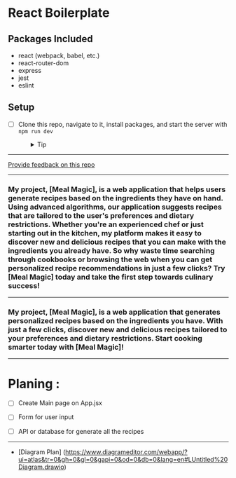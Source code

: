 # React Boilerplate

## Packages Included

- react (webpack, babel, etc.)
- react-router-dom
- express
- jest
- eslint

## Setup

- [ ] Clone this repo, navigate to it, install packages, and start the server with `npm run dev`
  <details style="padding-left: 2em">
    <summary>Tip</summary>

    ```sh
    npm install
    npm run dev
    ```
  </details>

---
[Provide feedback on this repo](https://docs.google.com/forms/d/e/1FAIpQLSfw4FGdWkLwMLlUaNQ8FtP2CTJdGDUv6Xoxrh19zIrJSkvT4Q/viewform?usp=pp_url&entry.1958421517=boilerplate-react)


------

### My project, [Meal Magic], is a web application that helps users generate recipes based on the ingredients they have on hand. Using advanced algorithms, our application suggests recipes that are tailored to the user's preferences and dietary restrictions. Whether you're an experienced chef or just starting out in the kitchen, my platform makes it easy to discover new and delicious recipes that you can make with the ingredients you already have. So why waste time searching through cookbooks or browsing the web when you can get personalized recipe recommendations in just a few clicks? Try [Meal Magic] today and take the first step towards culinary success!

------

### My project, [Meal Magic], is a web application that generates personalized recipes based on the ingredients you have. With just a few clicks, discover new and delicious recipes tailored to your preferences and dietary restrictions. Start cooking smarter today with [Meal Magic]!


--------

# Planing : 
- [ ] Create Main page on App.jsx
- [ ] Form for user input
- [ ] API or database for generate all the recipes


--------

- [Diagram Plan] (https://www.diagrameditor.com/webapp/?ui=atlas&tr=0&gh=0&gl=0&gapi=0&od=0&db=0&lang=en#LUntitled%20Diagram.drawio)
